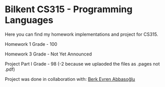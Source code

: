 # Bilkent CS315 - Programming Languages

Here you can find my homework implementations and project for CS315.

Homework 1 Grade - 100

Homework 3 Grade - Not Yet Announced

Project Part I Grade - 98 (-2 because we uplaoded the files as .pages not .pdf)

Project was done in collaboration with: [Berk Evren Abbasoğlu](https://github.com/berkevren)

